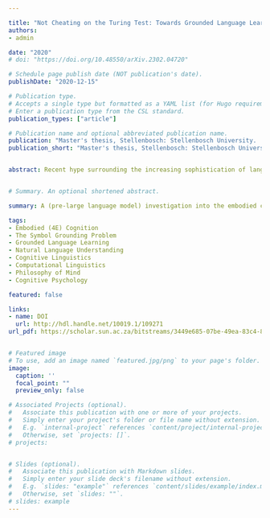 ```yaml
---

title: "Not Cheating on the Turing Test: Towards Grounded Language Learning in Artificial Intelligence"
authors: 
- admin

date: "2020"
# doi: "https://doi.org/10.48550/arXiv.2302.04720"

# Schedule page publish date (NOT publication's date).
publishDate: "2020-12-15"

# Publication type.
# Accepts a single type but formatted as a YAML list (for Hugo requirements).
# Enter a publication type from the CSL standard.
publication_types: ["article"]

# Publication name and optional abbreviated publication name.
publication: "Master's thesis, Stellenbosch: Stellenbosch University.	arXiv:2206.14672 [cs.CL]"
publication_short: "Master's thesis, Stellenbosch: Stellenbosch University. arXiv:2206.14672 [cs.CL]"


abstract: Recent hype surrounding the increasing sophistication of language processing models has renewed optimism regarding machines achieving a human-like command of natural language. Research in the area of natural language understanding (NLU) in artificial intelligence claims to have been making great strides in this area, however, the lack of conceptual clarity/consistency in how 'understanding' is used in this and other disciplines makes it difficult to discern how close we actually are. In this interdisciplinary research thesis, I integrate insights from cognitive science/psychology, philosophy of mind, and cognitive linguistics, and evaluate it against a critical review of current approaches in NLU to explore the basic requirements--and remaining challenges--for developing artificially intelligent systems with human-like capacities for language use and comprehension.


# Summary. An optional shortened abstract.

summary: A (pre-large language model) investigation into the embodied cognitive factors involved in language use and comprehension, and how this could be used to enhance grounded language learning in artificial intelligence. 

tags:
- Embodied (4E) Cognition
- The Symbol Grounding Problem
- Grounded Language Learning
- Natural Language Understanding
- Cognitive Linguistics
- Computational Linguistics
- Philosophy of Mind
- Cognitive Psychology

featured: false

links:
- name: DOI
  url: http://hdl.handle.net/10019.1/109271
url_pdf: https://scholar.sun.ac.za/bitstreams/3449e685-07be-49ea-83c4-8632af57fe2a/download


# Featured image
# To use, add an image named `featured.jpg/png` to your page's folder. 
image:
  caption: ''
  focal_point: ""
  preview_only: false

# Associated Projects (optional).
#   Associate this publication with one or more of your projects.
#   Simply enter your project's folder or file name without extension.
#   E.g. `internal-project` references `content/project/internal-project/index.md`.
#   Otherwise, set `projects: []`.
# projects:


# Slides (optional).
#   Associate this publication with Markdown slides.
#   Simply enter your slide deck's filename without extension.
#   E.g. `slides: "example"` references `content/slides/example/index.md`.
#   Otherwise, set `slides: ""`.
# slides: example
---
```




